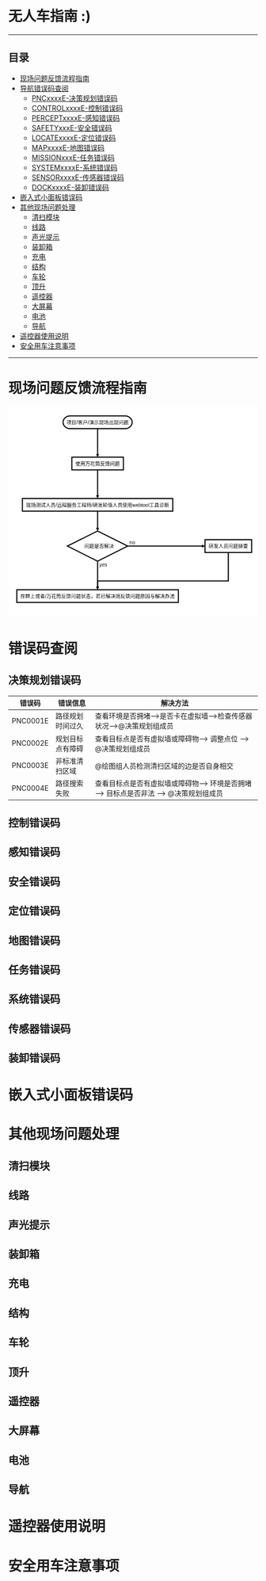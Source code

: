 # 无人车指南 :)
-----------
## 目录
- [现场问题反馈流程指南](#现场问题反馈流程指南)
- [导航错误码查阅](#错误码)
    - [PNCxxxxE-决策规划错误码](#决策规划错误码)
    - [CONTROLxxxxE-控制错误码](#控制错误码)
    - [PERCEPTxxxxE-感知错误码](#感知错误代码)
    - [SAFETYxxxE-安全错误码](#安全错误码)
    - [LOCATExxxxE-定位错误码](#定位错误码)
    - [MAPxxxxE-地图错误码](#地图错误码)
    - [MISSIONxxxE-任务错误码](#任务错误码)
    - [SYSTEMxxxxE-系统错误码](#系统错误码)
    - [SENSORxxxxE-传感器错误码](#传感器错误码)
    - [DOCKxxxxE-装卸错误码](#装卸错误码)
- [嵌入式小面板错误码](#嵌入式小面板错误码)
- [其他现场问题处理](#其他现场问题处理)
    - [清扫模块](#清扫模块)
    - [线路](#线路)
    - [声光提示](#声光提示)
    - [装卸箱](#装卸箱)
    - [充电](#充电)
    - [结构](#结构)
    - [车轮](#车轮)
    - [顶升](#顶升)
    - [遥控器](#遥控器)
    - [大屏幕](#大屏幕)
    - [电池](#电池)
    - [导航](#导航)
- [遥控器使用说明](#遥控器使用说明)
- [安全用车注意事项](#安全用车注意事项)

-----------
# 现场问题反馈流程指南
!["反馈问题流程图"](./image/1.png)
# 错误码查阅
## 决策规划错误码
|错误码|错误信息|解决方法|
|-|-|-|
|PNC0001E|路径规划时间过久|查看环境是否拥堵-->是否卡在虚拟墙-->检查传感器状况-->@决策规划组成员|
|PNC0002E|规划目标点有障碍|查看目标点是否有虚拟墙或障碍物--> 调整点位 --> @决策规划组成员|
|PNC0003E|非标准清扫区域|@绘图组人员检测清扫区域的边是否自身相交|
|PNC0004E|路径搜索失败|查看目标点是否有虚拟墙或障碍物--> 环境是否拥堵 --> 目标点是否非法 --> @决策规划组成员 |
## 控制错误码
## 感知错误码
## 安全错误码
## 定位错误码
## 地图错误码
## 任务错误码
## 系统错误码
## 传感器错误码
## 装卸错误码
# 嵌入式小面板错误码
# 其他现场问题处理
## 清扫模块
## 线路
## 声光提示
## 装卸箱
## 充电
## 结构
## 车轮
## 顶升
## 遥控器
## 大屏幕
## 电池
## 导航

# 遥控器使用说明
# 安全用车注意事项